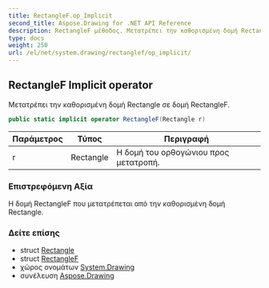 ```yaml
---
title: RectangleF.op_Implicit
second_title: Aspose.Drawing for .NET API Reference
description: RectangleF μέθοδος. Μετατρέπει την καθορισμένη δομή Rectangle σε δομή RectangleF.
type: docs
weight: 250
url: /el/net/system.drawing/rectanglef/op_implicit/
---
```

## RectangleF Implicit operator

Μετατρέπει την καθορισμένη δομή Rectangle σε δομή RectangleF.

```csharp
public static implicit operator RectangleF(Rectangle r)
```

| Παράμετρος | Τύπος | Περιγραφή |
| --- | --- | --- |
| r | Rectangle | Η δομή του ορθογώνιου προς μετατροπή. |

### Επιστρεφόμενη Αξία

Η δομή RectangleF που μετατρέπεται από την καθορισμένη δομή Rectangle.

### Δείτε επίσης

* struct [Rectangle](../../rectangle/)
* struct [RectangleF](../)
* χώρος ονομάτων [System.Drawing](../../rectanglef/)
* συνέλευση [Aspose.Drawing](../../../)


